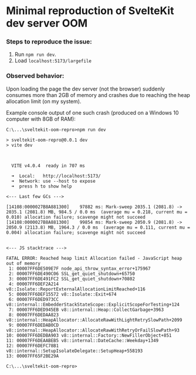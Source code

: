 # Minimal reproduction of SvelteKit dev server OOM

### Steps to reproduce the issue:

1. Run `npm run dev`.
2. Load `localhost:5173/largefile` 

### Observed behavior:   
Upon loading the page the dev server (not the browser) suddenly consumes more than 2GB of memory and crashes due to reaching the heap allocation limit (on my system).

Example console output of one such crash (produced on a Windows 10 computer with 8GB of RAM):
```
C:\...\sveltekit-oom-repro>npm run dev

> sveltekit-oom-repro@0.0.1 dev
> vite dev



  VITE v4.0.4  ready in 707 ms

  ➜  Local:   http://localhost:5173/
  ➜  Network: use --host to expose
  ➜  press h to show help

<--- Last few GCs --->

[14108:0000027B8A881300]    97882 ms: Mark-sweep 2035.1 (2081.8) -> 2035.1 (2081.8) MB, 984.5 / 0.0 ms  (average mu = 0.218, current mu = 0.010) allocation failure; scavenge might not succeed
[14108:0000027B8A881300]    99854 ms: Mark-sweep 2050.9 (2081.8) -> 2050.9 (2113.8) MB, 1964.3 / 0.0 ms  (average mu = 0.111, current mu = 0.004) allocation failure; scavenge might not succeed


<--- JS stacktrace --->

FATAL ERROR: Reached heap limit Allocation failed - JavaScript heap out of memory
 1: 00007FF6DE509E7F node_api_throw_syntax_error+175967
 2: 00007FF6DE490C06 SSL_get_quiet_shutdown+65750
 3: 00007FF6DE491FC2 SSL_get_quiet_shutdown+70802
 4: 00007FF6DEF2A214 v8::Isolate::ReportExternalAllocationLimitReached+116
 5: 00007FF6DEF15572 v8::Isolate::Exit+674
 6: 00007FF6DED973CC v8::internal::EmbedderStackStateScope::ExplicitScopeForTesting+124
 7: 00007FF6DED945EB v8::internal::Heap::CollectGarbage+3963
 8: 00007FF6DEDAA823 v8::internal::HeapAllocator::AllocateRawWithLightRetrySlowPath+2099
 9: 00007FF6DEDAB0CD v8::internal::HeapAllocator::AllocateRawWithRetryOrFailSlowPath+93
10: 00007FF6DEDBA903 v8::internal::Factory::NewFillerObject+851
11: 00007FF6DEAABEB5 v8::internal::DateCache::Weekday+1349
12: 00007FF6DEFC78B1 v8::internal::SetupIsolateDelegate::SetupHeap+558193
13: 00007FF65F2BE29A

C:\...\sveltekit-oom-repro>
```
